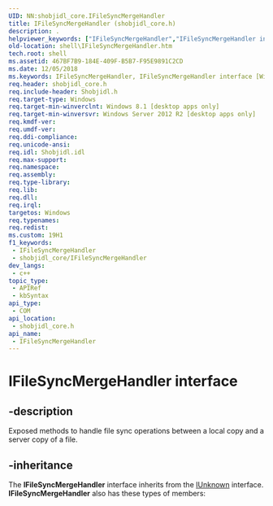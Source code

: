 ```yaml
---
UID: NN:shobjidl_core.IFileSyncMergeHandler
title: IFileSyncMergeHandler (shobjidl_core.h)
description: .
helpviewer_keywords: ["IFileSyncMergeHandler","IFileSyncMergeHandler interface [Windows Shell]","IFileSyncMergeHandler interface [Windows Shell]","described","shell.IFileSyncMergeHandler","shobjidl_core/IFileSyncMergeHandler"]
old-location: shell\IFileSyncMergeHandler.htm
tech.root: shell
ms.assetid: 467BF7B9-184E-409F-B5B7-F95E9891C2CD
ms.date: 12/05/2018
ms.keywords: IFileSyncMergeHandler, IFileSyncMergeHandler interface [Windows Shell], IFileSyncMergeHandler interface [Windows Shell],described, shell.IFileSyncMergeHandler, shobjidl_core/IFileSyncMergeHandler
req.header: shobjidl_core.h
req.include-header: Shobjidl.h
req.target-type: Windows
req.target-min-winverclnt: Windows 8.1 [desktop apps only]
req.target-min-winversvr: Windows Server 2012 R2 [desktop apps only]
req.kmdf-ver: 
req.umdf-ver: 
req.ddi-compliance: 
req.unicode-ansi: 
req.idl: Shobjidl.idl
req.max-support: 
req.namespace: 
req.assembly: 
req.type-library: 
req.lib: 
req.dll: 
req.irql: 
targetos: Windows
req.typenames: 
req.redist: 
ms.custom: 19H1
f1_keywords:
 - IFileSyncMergeHandler
 - shobjidl_core/IFileSyncMergeHandler
dev_langs:
 - c++
topic_type:
 - APIRef
 - kbSyntax
api_type:
 - COM
api_location:
 - shobjidl_core.h
api_name:
 - IFileSyncMergeHandler
---
```


# IFileSyncMergeHandler interface


## -description

Exposed methods to handle file sync operations between a local copy and a server copy of a file.

## -inheritance

The <b>IFileSyncMergeHandler</b> interface inherits from the <a href="/windows/desktop/api/unknwn/nn-unknwn-iunknown">IUnknown</a> interface. <b>IFileSyncMergeHandler</b> also has these types of members:


